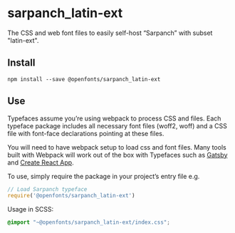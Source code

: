 
# sarpanch_latin-ext

The CSS and web font files to easily self-host “Sarpanch” with subset "latin-ext".

## Install

`npm install --save @openfonts/sarpanch_latin-ext`

## Use

Typefaces assume you’re using webpack to process CSS and files. Each typeface
package includes all necessary font files (woff2, woff) and a CSS file with
font-face declarations pointing at these files.

You will need to have webpack setup to load css and font files. Many tools built
with Webpack will work out of the box with Typefaces such as [Gatsby](https://github.com/gatsbyjs/gatsby)
and [Create React App](https://github.com/facebookincubator/create-react-app).

To use, simply require the package in your project’s entry file e.g.

```javascript
// Load Sarpanch typeface
require('@openfonts/sarpanch_latin-ext')
```

Usage in SCSS:
```scss
@import "~@openfonts/sarpanch_latin-ext/index.css";
```

